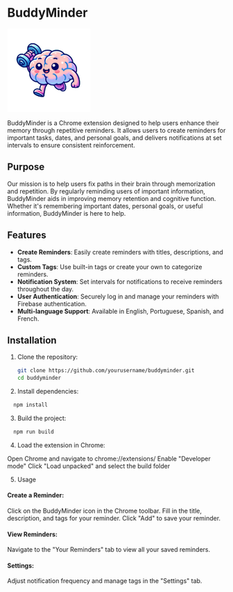 # BuddyMinder

![BuddyMinder Logo](public/assets/remindly-vector.png)

BuddyMinder is a Chrome extension designed to help users enhance their memory through repetitive reminders. It allows users to create reminders for important tasks, dates, and personal goals, and delivers notifications at set intervals to ensure consistent reinforcement.

## Purpose

Our mission is to help users fix paths in their brain through memorization and repetition. By regularly reminding users of important information, BuddyMinder aids in improving memory retention and cognitive function. Whether it's remembering important dates, personal goals, or useful information, BuddyMinder is here to help.

## Features

- **Create Reminders**: Easily create reminders with titles, descriptions, and tags.
- **Custom Tags**: Use built-in tags or create your own to categorize reminders.
- **Notification System**: Set intervals for notifications to receive reminders throughout the day.
- **User Authentication**: Securely log in and manage your reminders with Firebase authentication.
- **Multi-language Support**: Available in English, Portuguese, Spanish, and French.

## Installation

1. Clone the repository:

   ```bash
   git clone https://github.com/yourusername/buddyminder.git
   cd buddyminder
   ```

2. Install dependencies:

```bash
  npm install
```

3. Build the project:

```bash
  npm run build
```

4. Load the extension in Chrome:

Open Chrome and navigate to chrome://extensions/
Enable "Developer mode"
Click "Load unpacked" and select the build folder

5. Usage

#### Create a Reminder:

Click on the BuddyMinder icon in the Chrome toolbar.
Fill in the title, description, and tags for your reminder.
Click "Add" to save your reminder.

#### View Reminders:

Navigate to the "Your Reminders" tab to view all your saved reminders.

#### Settings:

Adjust notification frequency and manage tags in the "Settings" tab.

